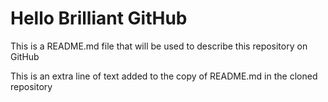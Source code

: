 # Hello Brilliant GitHub

This is a README.md file that will be used to describe this
repository on GitHub

This is an extra line of text added to the copy
of README.md in the cloned repository

